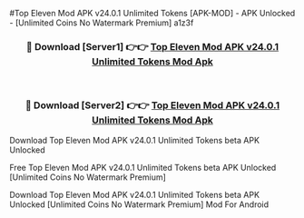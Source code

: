 #Top Eleven Mod APK v24.0.1 Unlimited Tokens [APK-MOD] - APK Unlocked - [Unlimited Coins No Watermark Premium] a1z3f



<div align="center">

<h3>🔴 Download [Server1] 👉👉 <a href="https://momento.my/?title=Top_Eleven_Mod_APK_v24.0.1_Unlimited_Tokens">Top Eleven Mod APK v24.0.1 Unlimited Tokens Mod Apk</a></h3><br>

<h3>🔴 Download [Server2] 👉👉 <a href="https://momento.my/?title=Top_Eleven_Mod_APK_v24.0.1_Unlimited_Tokens">Top Eleven Mod APK v24.0.1 Unlimited Tokens Mod Apk</a></h3>
</div>



Download Top Eleven Mod APK v24.0.1 Unlimited Tokens beta APK Unlocked

Free Top Eleven Mod APK v24.0.1 Unlimited Tokens beta APK Unlocked [Unlimited Coins No Watermark Premium]

Download Top Eleven Mod APK v24.0.1 Unlimited Tokens beta APK Unlocked [Unlimited Coins No Watermark Premium] Mod For Android
